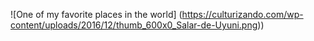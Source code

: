 ![One of my favorite places in the world] (https://culturizando.com/wp-content/uploads/2016/12/thumb_600x0_Salar-de-Uyuni.png))
